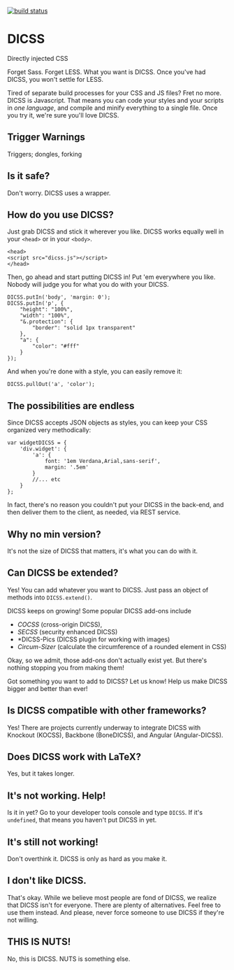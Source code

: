 [![build status][travis-image]][travis-url]

# DICSS
Directly injected CSS

Forget Sass. Forget LESS. What you want is DICSS. Once you've had DICSS, you won't settle for LESS.

Tired of separate build processes for your CSS and JS files? Fret no more. DICSS is Javascript. That means you can code your styles and your scripts in _one language_, and compile and minify everything to a single file. Once you try it, we're sure you'll love DICSS.

## Trigger Warnings
Triggers; dongles, forking

## Is it safe?
Don't worry. DICSS uses a wrapper.

## How do you use DICSS?
Just grab DICSS and stick it wherever you like. DICSS works equally well in your `<head>` or in your `<body>`.

```
<head>
<script src="dicss.js"></script>
</head>
```

Then, go ahead and start putting DICSS in! Put 'em everywhere you like. Nobody will judge you for what you do with your DICSS.

```
DICSS.putIn('body', 'margin: 0');
DICSS.putIn('p', {
    "height": "100%",
    "width": "100%",
    "&.protection": {
        "border": "solid 1px transparent"
    },
    "a": {
        "color": "#fff"
    }
});
```

And when you're done with a style, you can easily remove it:

```
DICSS.pullOut('a', 'color');
```

## The possibilities are endless
Since DICSS accepts JSON objects as styles, you can keep your CSS organized very methodically:

```
var widgetDICSS = {
	'div.widget': {
		'a': {
			font: '1em Verdana,Arial,sans-serif',
			margin: '.5em'
		}
		//... etc
	}
};
```

In fact, there's no reason you couldn't put your DICSS in the back-end, and then deliver them to the client, as needed, via REST service.

## Why no min version?
It's not the size of DICSS that matters, it's what you can do with it.

## Can DICSS be extended?
Yes! You can add whatever you want to DICSS. Just pass an object of methods into `DICSS.extend()`.

DICSS keeps on growing! Some popular DICSS add-ons include

* *COCSS* (cross-origin DICSS),
* *SECSS* (security enhanced DICSS)
* *DICSS-Pics (DICSS plugin for working with images)
* *Circum-Sizer* (calculate the circumference of a rounded element in CSS)

Okay, so we admit, those add-ons don't actually exist yet. But there's nothing stopping you from making them!

Got something you want to add to DICSS? Let us know! Help us make DICSS bigger and better than ever!


## Is DICSS compatible with other frameworks?
Yes! There are projects currently underway to integrate DICSS with Knockout (KOCSS), Backbone (BoneDICSS), and Angular (Angular-DICSS).

## Does DICSS work with LaTeX?
Yes, but it takes longer.

## It's not working. Help!
Is it in yet? Go to your developer tools console and type `DICSS`. If it's `undefined`, that means you haven't put DICSS in yet. 

## It's still not working!
Don't overthink it. DICSS is only as hard as you make it.

## I don't like DICSS.
That's okay. While we believe most people are fond of DICSS, we realize that DICSS isn't for everyone. There are plenty of alternatives. Feel free to use them instead. And please, never force someone to use DICSS if they're not willing.

## THIS IS NUTS!
No, this is DICSS. NUTS is something else.


[travis-image]: https://img.shields.io/travis/letsgetrandy/DICSS/master.svg?style=flat-square
[travis-url]: https://travis-ci.org/letsgetrandy/DICSS
